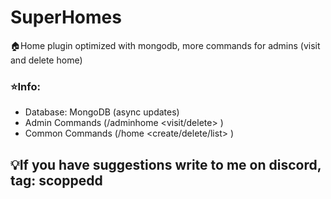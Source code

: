 # SuperHomes

🏠Home plugin optimized with mongodb, more commands for admins (visit and delete home)

### ⭐Info:
- Database: MongoDB (async updates)
- Admin Commands (/adminhome <visit/delete> <player> <home>)
- Common Commands (/home <create/delete/list> <home>)

## 💡If you have suggestions write to me on discord, tag: scoppedd
